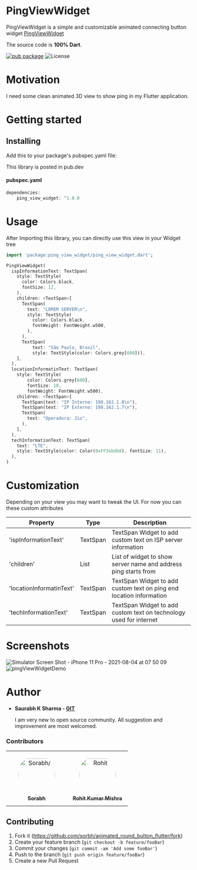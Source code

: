 
# PingViewWidget
PingViewWidget is a simple and customizable animated connecting button widget [PingViewWidget](https://github.com/Sorbh/PingViewWidget)

The source code is **100% Dart**.

[![pub package](https://img.shields.io/pub/v/kdgaugeview.svg?style=flat-square)](https://pub.dartlang.org/packages/PingViewWidget)  ![License](https://img.shields.io/badge/License-BSD%203--Clause-blue.svg?style=flat-square)


# Motivation

I need some clean animated 3D view to show ping in my Flutter application.

# Getting started

## Installing
Add this to your package's pubspec.yaml file:

This library is posted in pub.dev

#### pubspec.yaml
```dart
dependencies:  
	ping_view_widget: ^1.0.0
```

# Usage

After Importing this library, you can directly use this view in your Widget tree

```dart
import 'package:ping_view_widget/ping_view_widget.dart';
```


```dart
PingViewWidget(
  ispInformationText: TextSpan(
    style: TextStyle(
      color: Colors.black,
      fontSize: 12,
    ),
    children: <TextSpan>[
      TextSpan(
        text: "LOREM SERVER\n",
        style: TextStyle(
          color: Colors.black,
          fontWeight: FontWeight.w500,
        ),
      ),
      TextSpan(
          text: "São Paulo, Brasil",
          style: TextStyle(color: Colors.grey[600])),
    ],
  ),
  locationInformatinText: TextSpan(
    style: TextStyle(
        color: Colors.grey[600],
        fontSize: 10,
        fontWeight: FontWeight.w500),
    children: <TextSpan>[
      TextSpan(text: "IP Interno: 198.162.1.8\n"),
      TextSpan(text: "IP Externo: 198.162.1.7\n"),
      TextSpan(
        text: "Operadora: Jio",
      ),
    ],
  ),
  techInformationText: TextSpan(
    text: "LTE",
    style: TextStyle(color: Color(0xFF3ebdb8), fontSize: 11),
  ),
)
  ```

# Customization
  Depending on your view you may want to tweak the UI. For now you can these custom attributes

  | Property | Type | Description |
  |----------|------|-------------|
  | 'ispInformationText' | TextSpan | TextSpan Widget to add custom text on ISP server information |
  | 'children' | List | List of widget to show server name and address ping starts from |
  | 'locationInformatinText' | TextSpan | TextSpan Widget to add custom text on ping end location information |
  | 'techInformationText' | TextSpan | TextSpan Widget to add custom text on technology used for internet |




# Screenshots
![Simulator Screen Shot - iPhone 11 Pro - 2021-08-04 at 07 50 09](https://user-images.githubusercontent.com/14270768/128113120-913ab141-c216-4f46-b0b9-9eaa216107cd.png)  
![pingViewWidgetDemo](https://user-images.githubusercontent.com/14270768/128113123-22bdc507-a60a-4333-87fa-76057fb04eeb.gif)









# Author
  * **Saurabh K Sharma - [GIT](https://github.com/Sorbh)**
  
      I am very new to open source community. All suggestion and improvement are most welcomed. 
      

### Contributors

<table>
<tr>
    <td align="center" style="word-wrap: break-word; width: 150.0; height: 150.0">
        <a href=https://github.com/Sorbh>
            <img src=https://avatars.githubusercontent.com/u/8159377?v=4 width="100;"  style="border-radius:50%;align-items:center;justify-content:center;overflow:hidden;padding-top:10px" alt=Sorabh/>
            <br />
            <sub style="font-size:14px"><b>Sorabh</b></sub>
        </a>
    </td>
    <td align="center" style="word-wrap: break-word; width: 150.0; height: 150.0">
        <a href=https://github.com/RohitKumarMishra>
            <img src=https://avatars.githubusercontent.com/u/14270768?v=4 width="100;"  style="border-radius:50%;align-items:center;justify-content:center;overflow:hidden;padding-top:10px" alt=Rohit Kumar Mishra/>
            <br />
            <sub style="font-size:14px"><b>Rohit Kumar Mishra</b></sub>
        </a>
    </td>
</tr>
</table>
 
 
## Contributing

1. Fork it (<https://github.com/sorbh/animated_round_button_flutter/fork>)
2. Create your feature branch (`git checkout -b feature/fooBar`)
3. Commit your changes (`git commit -am 'Add some fooBar'`)
4. Push to the branch (`git push origin feature/fooBar`)
5. Create a new Pull Request

